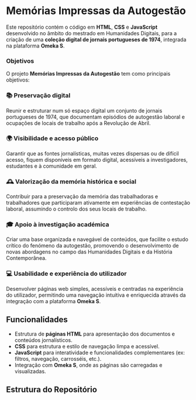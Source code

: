 # Memórias Impressas da Autogestão

Este repositório contém o código em **HTML**, **CSS** e **JavaScript** desenvolvido no âmbito do mestrado em Humanidades Digitais, para a criação de uma **coleção digital de jornais portugueses de 1974**, integrada na plataforma **Omeka S**.

### Objetivos

O projeto **Memórias Impressas da Autogestão** tem como principais objetivos:

### 📚 Preservação digital
Reunir e estruturar num só espaço digital um conjunto de jornais portugueses de 1974, que documentam episódios de autogestão laboral e ocupações de locais de trabalho após a Revolução de Abril.

### 🌍 Visibilidade e acesso público
Garantir que as fontes jornalísticas, muitas vezes dispersas ou de difícil acesso, fiquem disponíveis em formato digital, acessíveis a investigadores, estudantes e à comunidade em geral.

### 🕰️ Valorização da memória histórica e social
Contribuir para a preservação da memória das trabalhadoras e trabalhadores que participaram ativamente em experiências de contestação laboral, assumindo o controlo dos seus locais de trabalho.

### 🎓 Apoio à investigação académica
Criar uma base organizada e navegável de conteúdos, que facilite o estudo crítico do fenómeno da autogestão, promovendo o desenvolvimento de novas abordagens no campo das Humanidades Digitais e da História Contemporânea.

### 💻 Usabilidade e experiência do utilizador
Desenvolver páginas web simples, acessíveis e centradas na experiência do utilizador, permitindo uma navegação intuitiva e enriquecida através da integração com a plataforma **Omeka S**.
## Funcionalidades

- Estrutura de **páginas HTML** para apresentação dos documentos e conteúdos jornalísticos.  
- **CSS** para estrutura e estilo de navegação limpa e acessível.  
- **JavaScript** para interatividade e funcionalidades complementares (ex: filtros, navegação, carrosséis, etc.).  
- Integração com **Omeka S**, onde as páginas são carregadas e visualizadas.

## Estrutura do Repositório

